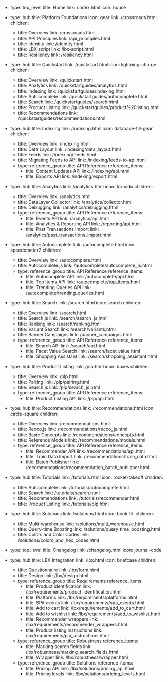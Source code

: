 - type: top_level
  title: Home
  link: /index.html
  icon: house

- type: hub
  title: Platform Foundations
  icon: gear
  link: /crossroads.html
  children:
    - title: Overview
      link: /crossroads.html
    - title: API Principles
      link: /api_principles.html
    - title: Identity
      link: /identity.html
    - title: LBX script
      link: /lbx-script.html
    - title: Resiliency
      link: /resiliency.html

- type: hub
  title: Quickstart
  link: /quickstart.html
  icon: lightning-charge
  children:
    - title: Overview
      link: /quickstart.html
    - title: Analytics
      link: /quickstartguides/analytics.html
    - title: Indexing
      link: /quickstartguides/indexing.html
    - title: Autocomplete
      link: /quickstartguides/autocomplete.html
    - title: Search
      link: /quickstartguides/search.html
    - title: Product Listing
      link: /quickstartguides/product%20listing.html
    - title: Recommendations
      link: /quickstartguides/recommendations.html

- type: hub
  title: Indexing
  link: /indexing.html
  icon: database-fill-gear
  children:
    - title: Overview
      link: /indexing.html
    - title: Data Layout
      link: /indexing/data_layout.html
    - title: Feeds
      link: /indexing/feeds.html
    - title: Migrating Feeds to API
      link: /indexing/feeds-to-api.html
    - type: reference_group
      title: API Reference
      reference_items:
        - title: Content Updates API
          link: /indexing/api.html
        - title: Exports API
          link: /indexing/export.html

- type: hub
  title: Analytics
  link: /analytics.html
  icon: tornado
  children:
    - title: Overview
      link: /analytics.html
    - title: DataLayer Collector
      link: /analytics/collector.html
    - title: Debugging
      link: /analytics/debugging.html
    - type: reference_group
      title: API Reference
      reference_items:
        - title: Events API
          link: /analytics/api.html
        - title: Analytics & Reporting API
          link: /reporting/api.html
        - title: Past Transactions Import
          link: /analytics/past_transactions_import.html

- type: hub
  title: Autocomplete
  link: /autocomplete.html
  icon: speedometer2
  children:
    - title: Overview
      link: /autocomplete.html
    - title: Autocomplete.js
      link: /autocomplete/autocomplete_js.html
    - type: reference_group
      title: API Reference
      reference_items:
        - title: Autocomplete API
          link: /autocomplete/api.html
        - title: Top Items API
          link: /autocomplete/top_items.html
        - title: Trending Queries API
          link: /autocomplete/trending_queries.html

- type: hub
  title: Search
  link: /search.html
  icon: search
  children:
    - title: Overview
      link: /search.html
    - title: Search.js
      link: /search/search_js.html
    - title: Ranking
      link: /search/ranking.html
    - title: Variant Search
      link: /search/variants.html
    - title: Banner Campaigns
      link: /banner_campaigns.html
    - type: reference_group
      title: API Reference
      reference_items:
        - title: Search API
          link: /search/api.html
        - title: Facet Value Search
          link: /search/facet_value.html
        - title: Shopping Assistant
          link: /search/shopping_assistant.html

- type: hub
  title: Product Listing
  link: /plp.html
  icon: boxes
  children:
    - title: Overview
      link: /plp.html
    - title: Pairing
      link: /plp/pairing.html
    - title: Search.js
      link: /plp/search_js.html
    - type: reference_group
      title: API Reference
      reference_items:
        - title: Product Listing API
          link: /plp/api.html

- type: hub
  title: Recommendations
  link: /recommendations.html
  icon: circle-square
  children:
    - title: Overview
      link: /recommendations.html
    - title: Recco.js
      link: /recommendations/recco_js.html
    - title: Basic Concepts
      link: /recommendations/concepts.html
    - title: Reference Models
      link: /recommendations/models.html
    - type: reference_group
      title: API Reference
      reference_items:
        - title: Recommender API
          link: /recommendations/api.html
        - title: Train Data Import
          link: /recommendations/train_data.html
        - title: Batch Publisher
          link: /recommendations/recommendation_batch_publisher.html

- type: hub
  title: Tutorials
  link: /tutorials.html
  icon: rocket-takeoff
  children:
    - title: Autocomplete
      link: /tutorials/autocomplete.html
    - title: Search
      link: /tutorials/search.html
    - title: Recommendations
      link: /tutorials/recommender.html
    - title: Product Listing
      link: /tutorials/plp.html

- type: hub
  title: Solutions
  link: /solutions.html
  icon: book-fill
  children:
    - title: Multi-warehouse
      link: /solutions/multi_warehouse.html
    - title: Query-time Boosting
      link: /solutions/query_time_boosting.html
    - title: Colors and Color Codes
      link: /solutions/colors_and_hex_codes.html

- type: top_level
  title: Changelog
  link: /changelog.html
  icon: journal-code

- type: hub
  title: LBX Integration
  link: /lbx.html
  icon: briefcase
  children:
    - title: Questionnaire
      link: /lbx/form.html
    - title: Design
      link: /lbx/design.html
    - type: reference_group
      title: Requirements
      reference_items:
        - title: Product identification
          link: /lbx/requirements/product_identification.html
        - title: Platforms
          link: /lbx/requirements/platforms.html
        - title: SPA events
          link: /lbx/requirements/spa_events.html
        - title: Add to cart
          link: /lbx/requirements/add_to_cart.html
        - title: Add to wishlist
          link: /lbx/requirements/add_to_wishlist.html
        - title: Recommender wrappers
          link: /lbx/requirements/recommender_wrappers.html
        - title: Product listing instructions
          link: /lbx/requirements/plp_instructions.html
    - type: reference_group
      title: Robustness
      reference_items:
        - title: Marking search fields
          link: /lbx/robustness/marking_search_fields.html
        - title: Wrapper
          link: /lbx/robustness/wrapper.html
    - type: reference_group
      title: Solutions
      reference_items:
        - title: Pricing API
          link: /lbx/solutions/pricing_api.html
        - title: Pricing levels
          link: /lbx/solutions/pricing_levels.html
